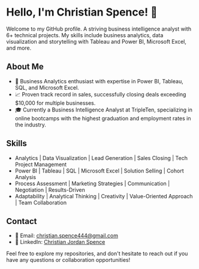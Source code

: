 # Hello, I'm Christian Spence! 👋

Welcome to my GitHub profile. A striving business intelligence analyst with 6+ technical projects. My skills include business analytics, data visualization and storytelling with Tableau and Power BI, Microsoft Excel, and more.

## About Me
- 💼 Business Analytics enthusiast with expertise in Power BI, Tableau, SQL, and Microsoft Excel.
- 📈 Proven track record in sales, successfully closing deals exceeding $10,000 for multiple businesses.
- 🎓 Currently a Business Intelligence Analyst at TripleTen, specializing in online bootcamps with the highest graduation and employment rates in the industry.

## Skills
- Analytics | Data Visualization | Lead Generation | Sales Closing | Tech Project Management
- Power BI | Tableau | SQL | Microsoft Excel | Solution Selling | Cohort Analysis
- Process Assessment | Marketing Strategies | Communication | Negotiation | Results-Driven
- Adaptability | Analytical Thinking | Creativity | Value-Oriented Approach | Team Collaboration

## Contact
- 📧 Email: christian.spence444@gmail.com
- 🔗 LinkedIn: [Christian Jordan Spence](https://www.linkedin.com/in/christianspence-/)

Feel free to explore my repositories, and don't hesitate to reach out if you have any questions or collaboration opportunities!
